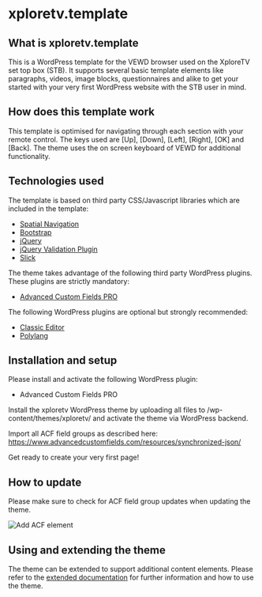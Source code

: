 # xploretv.template
<h2>What is xploretv.template</h2>

This is a WordPress template for the VEWD browser used on the XploreTV set top box (STB).
It supports several basic template elements like paragraphs, videos, image blocks, questionnaires and alike to get your started with your very first WordPress website with the STB user in mind.

<h2>How does this template work</h2>

This template is optimised for navigating through each section with your remote control.
The keys used are [Up], [Down], [Left], [Right], [OK] and [Back]. The theme uses the on screen keyboard of VEWD for additional functionality.

<h2>Technologies used</h2>

The template is based on third party CSS/Javascript libraries which are included in the template:

<ul>
  <li><a href="https://github.com/luke-chang/js-spatial-navigation">Spatial Navigation</a></li>
  <li><a href="https://getbootstrap.com/">Bootstrap</a></li>
  <li><a href="https://jquery.com/">jQuery</a></li>
  <li><a href="https://jqueryvalidation.org/">jQuery Validation Plugin</a></li>
  <li><a href="https://kenwheeler.github.io/slick/">Slick</a></li>
</ul>

The theme takes advantage of the following third party WordPress plugins. These plugins are strictly mandatory:

<ul>
  <li><a href="https://www.advancedcustomfields.com/">Advanced Custom Fields PRO</a></li>
</ul>

The following WordPress plugins are optional but strongly recommended:

<ul>
  <li><a href="https://de.wordpress.org/plugins/classic-editor/">Classic Editor</a></li>
  <li><a href="https://wordpress.org/plugins/polylang/">Polylang</a></li>
</ul>

<h2>Installation and setup</h2>

Please install and activate the following WordPress plugin:
<ul>
  <li>Advanced Custom Fields PRO</li>
</ul>

Install the xploretv WordPress theme by uploading all files to /wp-content/themes/xploretv/ and activate the theme via WordPress backend.

Import all ACF field groups as described here: https://www.advancedcustomfields.com/resources/synchronized-json/

Get ready to create your very first page!

<h2>How to update</h2>

Please make sure to check for ACF field group updates when updating the theme.

![Add ACF element](_docs/images/acf-sync-reminder.png)

<h2>Using and extending the theme</h2>

The theme can be extended to support additional content elements. Please refer to the <a href="_docs/README.md">extended documentation</a> for further information and how to use the theme.
